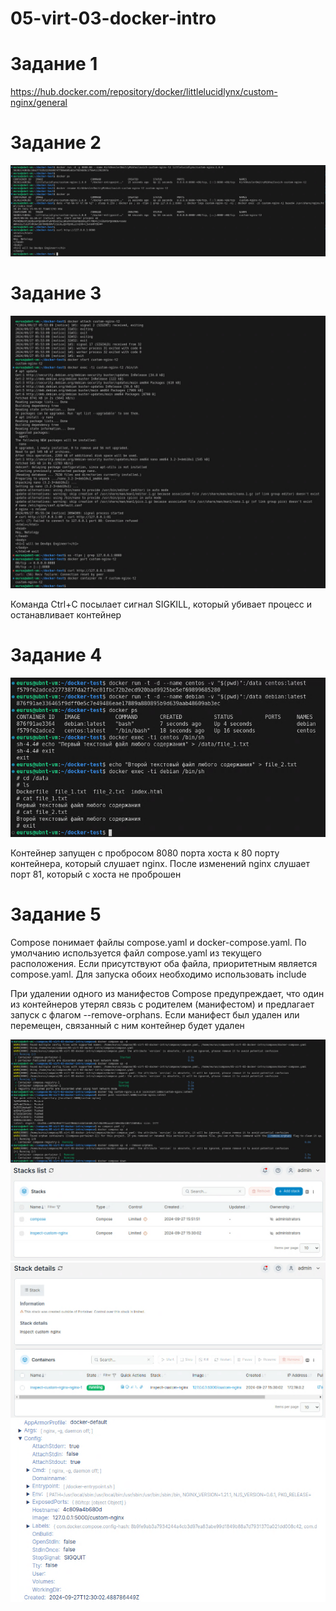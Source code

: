 # 05-virt-03-docker-intro
# Задание 1
https://hub.docker.com/repository/docker/littlelucidlynx/custom-nginx/general

# Задание 2
![Image alt](https://github.com/littlelucidlynx/05-virt-03-docker-intro/raw/main/Screen/Docker001.png)

# Задание 3
![Image alt](https://github.com/littlelucidlynx/05-virt-03-docker-intro/raw/main//Screen/Docker002.png)

Команда Ctrl+C посылает сигнал SIGKILL, который убивает процесс и останавливает контейнер

# Задание 4
![Image alt](https://github.com/littlelucidlynx/05-virt-03-docker-intro/raw/main//Screen/Docker003.png)

Контейнер запущен с пробросом 8080 порта хоста к 80 порту контейнера, который слушает nginx. После изменений nginx слушает порт 81, который с хоста не проброшен

# Задание 5
Compose понимает файлы compose.yaml и docker-compose.yaml. По умолчанию используется файл compose.yaml из текущего расположения. Если присутствуют оба файла, приоритетным является compose.yaml. Для запуска обоих необходимо использовать include

При удалении одного из манифестов Compose предупреждает, что один из контейнеров утерял связь с родителем (манифестом) и предлагает запуск с флагом --remove-orphans. Если манифест был удален или перемещен, связанный с ним контейнер будет удален

![Image alt](https://github.com/littlelucidlynx/05-virt-03-docker-intro/raw/main//Screen/Compose001.png)
![Image alt](https://github.com/littlelucidlynx/05-virt-03-docker-intro/raw/main//Screen/Portainer001.png)
![Image alt](https://github.com/littlelucidlynx/05-virt-03-docker-intro/raw/main//Screen/Portainer002.png)
![Image alt](https://github.com/littlelucidlynx/05-virt-03-docker-intro/raw/main//Screen/Portainer003.png)